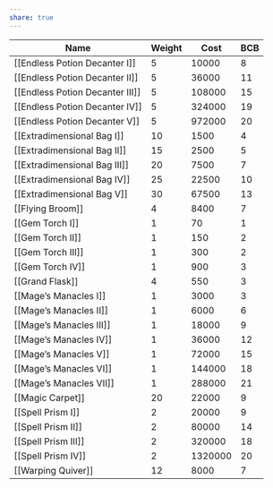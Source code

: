 ```yaml
---
share: true
---
```

| Name                            | Weight | Cost    | BCB |
| ------------------------------- | ------ | ------- | --- |
| [[Endless Potion Decanter I]]   | 5      | 10000   | 8   |
| [[Endless Potion Decanter II]]  | 5      | 36000   | 11  |
| [[Endless Potion Decanter III]] | 5      | 108000  | 15  |
| [[Endless Potion Decanter IV]]  | 5      | 324000  | 19  |
| [[Endless Potion Decanter V]]   | 5      | 972000  | 20  |
| [[Extradimensional Bag I]]      | 10     | 1500    | 4   |
| [[Extradimensional Bag II]]     | 15     | 2500    | 5   |
| [[Extradimensional Bag III]]    | 20     | 7500    | 7   |
| [[Extradimensional Bag IV]]     | 25     | 22500   | 10  |
| [[Extradimensional Bag V]]      | 30     | 67500   | 13  |
| [[Flying Broom]]                | 4      | 8400    | 7   |
| [[Gem Torch I]]                 | 1      | 70      | 1   |
| [[Gem Torch II]]                | 1      | 150     | 2   |
| [[Gem Torch III]]               | 1      | 300     | 2   |
| [[Gem Torch IV]]                | 1      | 900     | 3   |
| [[Grand Flask]]                 | 4      | 550     | 3   |
| [[Mage’s Manacles I]]           | 1      | 3000    | 3   |
| [[Mage’s Manacles II]]          | 1      | 6000    | 6   |
| [[Mage’s Manacles III]]         | 1      | 18000   | 9   |
| [[Mage’s Manacles IV]]          | 1      | 36000   | 12  |
| [[Mage’s Manacles V]]           | 1      | 72000   | 15  |
| [[Mage’s Manacles VI]]          | 1      | 144000  | 18  |
| [[Mage’s Manacles VII]]         | 1      | 288000  | 21  |
| [[Magic Carpet]]                | 20     | 22000   | 9   |
| [[Spell Prism I]]               | 2      | 20000   | 9   |
| [[Spell Prism II]]              | 2      | 80000   | 14  |
| [[Spell Prism III]]             | 2      | 320000  | 18  |
| [[Spell Prism IV]]              | 2      | 1320000 | 20  |
| [[Warping Quiver]]              | 12     | 8000    | 7   |
